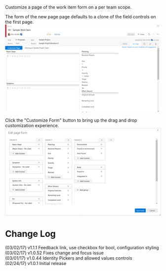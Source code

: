 Customize a page of the work item form on a per team scope.

The form of the new page page defaults to a clone of the field controls on the first page.  
![](img/defaultForm.png)

Click the "Customize Form" button to bring up the drag and drop customization experience.  
![](img/editPageForm.png)  

# Change Log
(03/02/17) v1.1.1 Feedback link, use checkbox for bool, configuration styling  
(03/02/17) v1.0.52 Fixes change and focus issue  
(03/01/17) v1.0.44 Identity Pickers and allowed values controls  
(02/24/17) v1.0.1 Initial release  